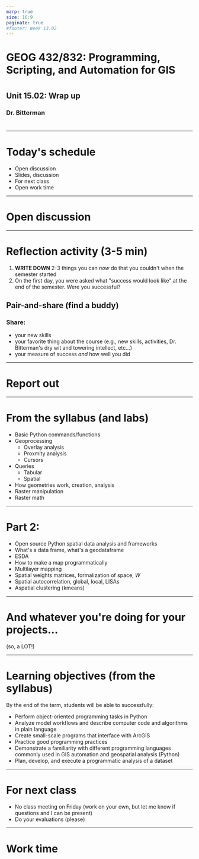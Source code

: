 ```yaml
---
marp: true
size: 16:9 
paginate: true
#footer: Week 13.02
---
```



# GEOG 432/832: Programming, Scripting, and Automation for GIS

#

## Unit 15.02: Wrap up

### Dr. Bitterman

#

--- 

# Today's schedule

- Open discussion
- Slides, discussion
- For next class
- Open work time

---

# Open discussion

---

# Reflection activity (3-5 min)

1. **WRITE DOWN** 2-3 things you can *now* do that you couldn't when the semester started
2. On the first day, you were asked what "success would look like" at the end of the semester. Were you successful?

## Pair-and-share (find a buddy)

### Share: 
- your new skills
- your favorite thing about the course (e.g., new skills, activities, Dr. Bitterman's dry wit and towering intellect, etc...)
- your measure of success *and* how well you did

--- 

# Report out

---

# From the syllabus (and labs)

- Basic Python commands/functions
- Geoprocessing
    - Overlay analysis
    - Proxmity analysis
    - Cursors
- Queries
    - Tabular
    - Spatial
- How geometries work, creation, analysis
- Raster manipulation
- Raster math

---

# Part 2:

- Open source Python spatial data analysis and frameworks
- What's a data frame, what's a geodataframe
- ESDA
- How to make a map programmatically
- Multilayer mapping
- Spatial weights matrices, formalization of space, *W*
- Spatial autocorrelation, global, local, LISAs
- Aspatial clustering (kmeans)

---

# And whatever you're doing for your projects...
(so, a LOT!)

---

# Learning objectives (from the syllabus)

By the end of the term, students will be able to successfully:
- Perform object-oriented programming tasks in Python
- Analyze model workflows and describe computer code and algorithms in plain language
- Create small-scale programs that interface with ArcGIS
- Practice good programming practices
- Demonstrate a familiarity with different programming languages commonly used in GIS automation and geospatial analysis (Python)
- Plan, develop, and execute a programmatic analysis of a dataset

---

# For next class

- No class meeting on Friday (work on your own, but let me know if questions and I can be present)
- Do your evaluations (please)

---

# Work time
